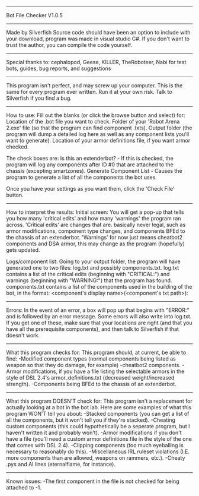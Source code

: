 ***********************
Bot File Checker V1.0.5
***********************
Made by Silverfish
Source code should have been an option to include with your download, program was made in visual studio C#. If you don't want to trust the author, you can compile the code yourself.
***********************
Special thanks to:
cephalopod, Geese, KILLER, TheRoboteer, Nabi
for test bots, guides, bug reports, and suggestions
***********************
This program isn't perfect, and may screw up your computer. This is the same for every program ever written. Run it at your own risk.
Talk to Silverfish if you find a bug.
***********************
How to use:
Fill out the blanks (or click the browse button and select) for:
Location of the .bot file you want to check.
Folder of your 'Robot Arena 2.exe' file (so that the program can find component .txts).
Output folder (the program will dump a detailed log here as well as any component lists you'll want to generate).
Location of your armor definitions file, if you want armor checked.

The check boxes are:
Is this an extenderbot? - If this is checked, the program will log any components after ID #0 that are attached to the chassis (excepting smartzones).
Generate Component List - Causes the program to generate a list of all the components the bot uses.

Once you have your settings as you want them, click the 'Check File' button.
***********************
How to interpret the results:
Initial screen:
You will get a pop-up that tells you how many 'critical edits' and how many 'warnings' the program ran across. 'Critical edits' are changes that are.
basically never legal, such as armor modifications, component type changes, and components BFEd to the chassis of an extenderbot.
'Warnings' for now just means cheatbot2 components and DSA armor, this may change as the program (hopefully) gets updated.

Logs/component list:
Going to your output folder, the program will have generated one to two files: log.txt and possibly components.txt.
log.txt contains a list of the critical edits (beginning with "CRITICAL:") and warnings (beginning with "WARNING:") that the program has found.
components.txt contains a list of the components used in the building of the bot, in the format:
<component's display name>(<component's txt path>): <number of this component present in the bot>
************************
Errors:
In the event of an error, a box will pop up that begins with "ERROR:" and is followed by an error message. Some errors will also write into log.txt.
If you get one of these, make sure that your locations are right (and that you have all the prerequisite components), and then talk to Silverfish if that doesn't work.
************************
What this program checks for:
This program should, at current, be able to find:
-Modified component types (normal components being listed as weapon so that they do damage, for example)
-cheatbot2 components.
-Armor modifications, if you have a file listing the selectable armors in the style of DSL 2.4's armor_definitions.txt (decreased weight/increased strength).
-Components being BFEd to the chassis of an extenderbot.
************************
What this program DOESN'T check for:
This program isn't a replacement for actually looking at a bot in the bot lab. Here are some examples of what this program WON'T tell you about:
-Stacked components (you can get a list of all the components, but it won't tell you if they're stacked).
-Cheating custom components (this could hypothetically be a seperate program, but I haven't written it and probably won't).
-Armor modifications if you don't have a file (you'll need a custom armor definitions file in the style of the one that comes with DSL 2.4).
-Clipping components (too much eyeballing is necessary to reasonably do this).
-Miscellaneous IRL ruleset violations (I.E. more components than are allowed, weapons on rammers, etc.).
-Cheaty .pys and AI lines (eternalflame, for instance).
************************
Known issues:
-The first component in the file is not checked for being attached to -1.

